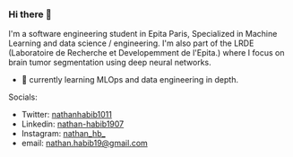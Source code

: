 ### Hi there 👋

I'm a software engineering student in Epita Paris, Specialized in Machine Learning and data science / engineering.
I'm also part of the LRDE (Laboratoire de Recherche et Developemment de l'Epita.) where I focus on brain tumor segmentation using deep neural networks.

- 🌱 currently learning MLOps and data engineering in depth.

Socials:
- Twitter: [nathanhabib1011](https://twitter.com/nathanhabib1011)
- Linkedin: [nathan-habib1907](https://www.linkedin.com/in/nathan-habib1907/)
- Instagram: [nathan_hb_](https://www.instagram.com/nathan_hb_/)
- email: nathan.habib19@gmail.com


<!--
**NathanHB/NathanHB** is a ✨ _special_ ✨ repository because its `README.md` (this file) appears on your GitHub profile.

Here are some ideas to get you started:

- 🔭 I’m currently working on ...
- 🌱 I’m currently learning ...
- 👯 I’m looking to collaborate on ...
- 🤔 I’m looking for help with ...
- 💬 Ask me about ...
- 📫 How to reach me: ...
- 😄 Pronouns: ...
- ⚡ Fun fact: ...
-->
